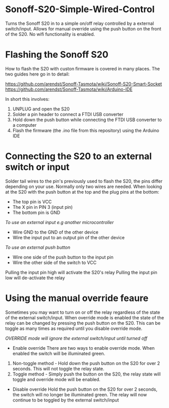 # Sonoff-S20-Simple-Wired-Control
Turns the Sonoff S20 in to a simple on/off relay controlled by a external switch/input. 
Allows for manual override using the push button on the front of the S20.
No wifi functionality is enabled.

# Flashing the Sonoff S20

How to flash the S20 with custon firmware is covered in many places. The two guides here go in to detail:

https://github.com/arendst/Sonoff-Tasmota/wiki/Sonoff-S20-Smart-Socket
https://github.com/arendst/Sonoff-Tasmota/wiki/Arduino-IDE

In short this involves:

1. UNPLUG and open the S20
2. Solder a pin header to connect a FTDI USB converter
3. Hold down the push button while connecting the FTDI USB converter to a computer
4. Flash the firmware (the .ino file from this repository) using the Arduino IDE

# Connecting the S20 to an external switch or input

Solder tail wires to the pin's previously used to flash the S20, the pins differ depending on your use. Normally only two wires are needed.
When looking at the S20 with the push button at the top and the plug pins at the bottom:
- The top pin is VCC 
- The X pin in PIN 3 (input pin)
- The bottom pin is GND

*To use an external input e.g another microcontroller*
- Wire GND to the GND of the other device
- Wire the input put to an output pin of the other device

*To use an external push button*
- Wire one side of the push button to the input pin
- Wire the other side of the switch to VCC

Pulling the input pin high will activate the S20's relay
Pulling the input pin low will de-activate the relay

# Using the manual override feaure

Sometimes you may want to turn on or off the relay regardless of the state of the external switch/input. When override mode is enabled the state of the relay can be changed by pressing the push button on the S20. This can be toggle as many times as required until you disable override mode.

*OVERRIDE mode will ignore the external switch/input until turned off*

- Enable override
There are two ways to enable override mode. When enabled the switch will be illuminated green.
1. Non-toggle method - Hold down the push button on the S20 for over 2 seconds. This will not toggle the relay state.
2. Toggle method - Simply push the button on the S20, the relay state will toggle and override mode will be enabled.

- Disable override
Hold the push button on the S20 for over 2 seconds, the switch will no longer be illuminated green. The relay will now continue to be toggled by the external switch/input

